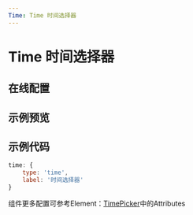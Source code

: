 ```yaml
---
Time: Time 时间选择器
---
```

# Time 时间选择器

## 在线配置
<ClientOnly>
<ams-config name="time" type="field"/>
</ClientOnly>

## 示例预览

<ClientOnly>
<demo-list :type="'time'"></demo-list>
</ClientOnly>

## 示例代码
```js
time: {
    type: 'time',
    label: '时间选择器'
}
```

组件更多配置可参考Element：[TimePicker](http://element-cn.eleme.io/#/zh-CN/component/time-picker)中的Attributes
